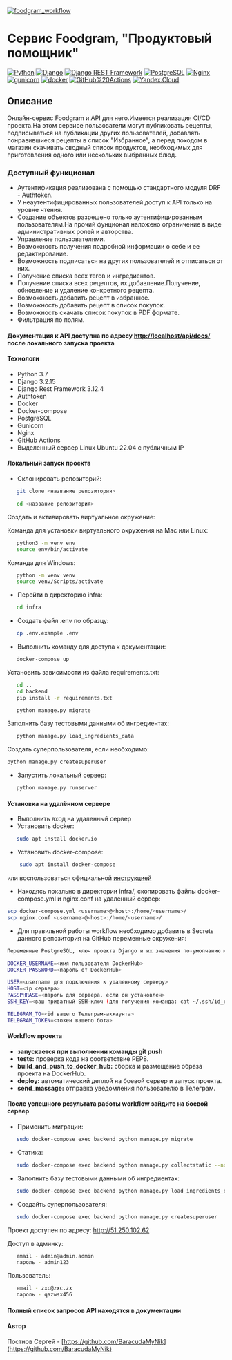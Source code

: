 [![foodgram_workflow](https://github.com/baracudamynik/foodgram-project-react/actions/workflows/foodgram_workflow.yml/badge.svg)](https://github.com/baracudamynik/foodgram-project-react/actions/workflows/foodgram_workflow.yml)

# Cервис Foodgram, "Продуктовый помощник"  

[![Python](https://img.shields.io/badge/-Python-464646?style=flat-square&logo=Python)](https://www.python.org/)
[![Django](https://img.shields.io/badge/-Django-464646?style=flat-square&logo=Django)](https://www.djangoproject.com/)
[![Django REST Framework](https://img.shields.io/badge/-Django%20REST%20Framework-464646?style=flat-square&logo=Django%20REST%20Framework)](https://www.django-rest-framework.org/)
[![PostgreSQL](https://img.shields.io/badge/-PostgreSQL-464646?style=flat-square&logo=PostgreSQL)](https://www.postgresql.org/)
[![Nginx](https://img.shields.io/badge/-NGINX-464646?style=flat-square&logo=NGINX)](https://nginx.org/ru/)
[![gunicorn](https://img.shields.io/badge/-gunicorn-464646?style=flat-square&logo=gunicorn)](https://gunicorn.org/)
[![docker](https://img.shields.io/badge/-Docker-464646?style=flat-square&logo=docker)](https://www.docker.com/)
[![GitHub%20Actions](https://img.shields.io/badge/-GitHub%20Actions-464646?style=flat-square&logo=GitHub%20actions)](https://github.com/features/actions)
[![Yandex.Cloud](https://img.shields.io/badge/-Yandex.Cloud-464646?style=flat-square&logo=Yandex.Cloud)](https://cloud.yandex.ru/)

## Описание

Онлайн-сервис Foodgram и API для него.Имеется реализация CI/CD проекта.На этом сервисе пользователи могут публиковать рецепты, подписываться на публикации других пользователей, добавлять понравившиеся рецепты в список "Избранное", а перед походом в магазин скачивать сводный список продуктов, необходимых для приготовления одного или нескольких выбранных блюд.

### Доступный функционал

- Аутентификация реализована с помощью стандартного модуля DRF - Authtoken.
- У неаутентифицированных пользователей доступ к API только на уровне чтения.
- Создание объектов разрешено только аутентифицированным пользователям.На прочий фунционал наложено ограничение в виде административных ролей и авторства.
- Управление пользователями.
- Возможность получения подробной информации о себе и ее редактирование.
- Возможность подписаться на других пользователей и отписаться от них.
- Получение списка всех тегов и ингредиентов.
- Получение списка всех рецептов, их добавление.Получение, обновление и удаление конкретного рецепта.
- Возможность добавить рецепт в избранное.
- Возможность добавить рецепт в список покупок.
- Возможность скачать список покупок в PDF формате.
- Фильтрация по полям.

#### Документация к API доступна по адресу <http://localhost/api/docs/> после локального запуска проекта

#### Технологи

- Python 3.7
- Django 3.2.15
- Django Rest Framework 3.12.4
- Authtoken
- Docker
- Docker-compose
- PostgreSQL
- Gunicorn
- Nginx
- GitHub Actions
- Выделенный сервер Linux Ubuntu 22.04 с публичным IP

#### Локальный запуск проекта

- Склонировать репозиторий:

```bash
   git clone <название репозитория>
```

```bash
   cd <название репозитория> 
```

Cоздать и активировать виртуальное окружение:

Команда для установки виртуального окружения на Mac или Linux:

```bash
   python3 -m venv env
   source env/bin/activate
```

Команда для Windows:

```bash
   python -m venv venv
   source venv/Scripts/activate
```

- Перейти в директорию infra:

```bash
   cd infra
```

- Создать файл .env по образцу:

```bash
   cp .env.example .env
```

- Выполнить команду для доступа к документации:

```bash
   docker-compose up 
```

Установить зависимости из файла requirements.txt:

```bash
   cd ..
   cd backend
   pip install -r requirements.txt
```

```bash
   python manage.py migrate
```

Заполнить базу тестовыми данными об ингредиентах:

```bash
   python manage.py load_ingredients_data
```

Создать суперпользователя, если необходимо:

```bash
python manage.py createsuperuser
```

- Запустить локальный сервер:

```bash
   python manage.py runserver
```

#### Установка на удалённом сервере

- Выполнить вход на удаленный сервер
- Установить docker:

```bash
   sudo apt install docker.io
   ```

- Установить docker-compose:

``` bash
    sudo apt install docker-compose     
```

или воспользоваться официальной [инструкцией](https://docs.docker.com/compose/install/)

- Находясь локально в директории infra/, скопировать файлы docker-compose.yml и nginx.conf на удаленный сервер:

```bash
scp docker-compose.yml <username>@<host>:/home/<username>/
scp nginx.conf <username>@<host>:/home/<username>/
```

- Для правильной работы workflow необходимо добавить в Secrets данного репозитория на GitHub переменные окружения:

```bash
Переменные PostgreSQL, ключ проекта Django и их значения по-умолчанию можно взять из файла .env.example, затем установить свои.

DOCKER_USERNAME=<имя пользователя DockerHub>
DOCKER_PASSWORD=<пароль от DockerHub>

USER=<username для подключения к удаленному серверу>
HOST=<ip сервера>
PASSPHRASE=<пароль для сервера, если он установлен>
SSH_KEY=<ваш приватный SSH-ключ (для получения команда: cat ~/.ssh/id_rsa)>

TELEGRAM_TO=<id вашего Телеграм-аккаунта>
TELEGRAM_TOKEN=<токен вашего бота>
```

#### Workflow проекта

- **запускается при выполнении команды git push**
- **tests:** проверка кода на соответствие PEP8.
- **build_and_push_to_docker_hub:** сборка и размещение образа проекта на DockerHub.
- **deploy:** автоматический деплой на боевой сервер и запуск проекта.
- **send_massage:** отправка уведомления пользователю в Телеграм.

#### После успешного результата работы workflow зайдите на боевой сервер

- Применить миграции:

```bash
   sudo docker-compose exec backend python manage.py migrate
```

- Статика:

```bash
   sudo docker-compose exec backend python manage.py collectstatic --no-input
```

- Заполнить базу тестовыми данными об ингредиентах:

```bash
   sudo docker-compose exec backend python manage.py load_ingredients_data 
```

- Создайть суперпользователя:

```bash
   sudo docker-compose exec backend python manage.py createsuperuser
```



Проект доступен по адресу: <http://51.250.102.62>

Доступ в админку:

```bash
   email - admin@admin.admin
   пароль - admin123
```

Пользователь:

```bash
   email - zxc@zxc.zx
   пароль - qazwsx456
```

#### Полный список запросов API находятся в документации

#### Автор

Постнов Сергей - [https://github.com/BaracudaMyNik](https://github.com/BaracudaMyNik)
